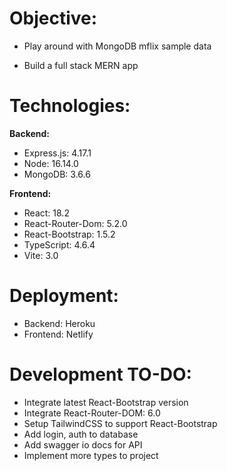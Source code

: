 # Objective:

- Play around with MongoDB mflix sample data

- Build a full stack MERN app

# Technologies:

**Backend:**

- Express.js: 4.17.1
- Node: 16.14.0
- MongoDB: 3.6.6

**Frontend:**

- React: 18.2
- React-Router-Dom: 5.2.0
- React-Bootstrap: 1.5.2
- TypeScript: 4.6.4
- Vite: 3.0

# Deployment:

- Backend: Heroku
- Frontend: Netlify

# Development TO-DO:

- Integrate latest React-Bootstrap version
- Integrate React-Router-DOM: 6.0
- Setup TailwindCSS to support React-Bootstrap
- Add login, auth to database
- Add swagger io docs for API
- Implement more types to project

